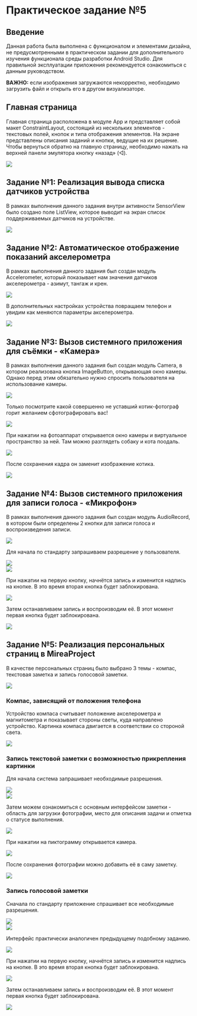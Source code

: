 # Практическое задание №5

## Введение

Данная работа была выполнена с функционалом и элементами дизайна, не предусмотренными в практическом задании для дополнительного изучения функционала среды разработки Android Studio. Для правильной эксплуатации приложения рекомендуется ознакомиться с данным руководством.

**ВАЖНО:** если изображения загружаются некорректно, необходимо загрузить файл и открыть его в другом визуализаторе.

## Главная страница

Главная страница расположена в модуле App и представляет собой макет ConstraintLayout, состоящий из нескольких элементов - текстовых полей, кнопок и типа отображения элементов. На экране представлены описания заданий и кнопки, ведущие на их решение. Чтобы вернуться обратно на главную страницу, необходимо нажать на верхней панели эмулятора кнопку «назад» (◁).

![](./screens/1.png)

## Задание №1: Реализация вывода списка датчиков устройства

В рамках выполнения данного задания внутри активности SensorView было создано поле ListView, которое выводит на экран список поддерживаемых датчиков на устройстве.

![](./screens/2.png)

## Задание №2: Автоматическое отображение показаний акселерометра

В рамках выполнения данного задания был создан модуль Accelerometer, который показывает нам значения датчиков акселерометра - азимут, тангаж и крен.

![](./screens/3.png)

В дополнительных настройках устройства повращаем телефон и увидим как меняются параметры акселерометра.

![](./screens/4.png)

## Задание №3: Вызов системного приложения для съёмки - «Камера»

В рамках выполнения данного задания был создан модуль Camera, в котором реализована кнопка ImageButton, открывающая окно камеры. Однако перед этим обязательно нужно спросить пользователя на использование камеры.

![](./screens/5.png)

Только посмотрите какой совершенно не уставший котик-фотограф горит желанием сфотографировать вас!

![](./screens/6.png)

При нажатии на фотоаппарат открывается окно камеры и виртуальное пространство за ней. Там можно разглядеть собаку и кота поодаль.

![](./screens/7.png)

После сохранения кадра он заменит изображение котика.

![](./screens/8.png)

## Задание №4: Вызов системного приложения для записи голоса - «Микрофон»

В рамках выполнения данного задания был создан модуль AudioRecord, в котором были определены 2 кнопки для записи голоса и воспроизведения записи. 

![](./screens/11.jpg)

Для начала по стандарту запрашиваем разрешение у пользователя.

![](./screens/9.jpg) \
![](./screens/10.jpg)

При нажатии на первую кнопку, начнётся запись и изменится надпись на кнопке. В это время вторая кнопка будет заблокирована. 

![](./screens/12.jpg)

Затем останавливаем запись и воспроизводим её. В этот момент первая кнопка будет заблокирована.

![](./screens/13.jpg)

## Задание №5: Реализация персональных страниц в MireaProject

В качестве персональных страниц было выбрано 3 темы - компас, текстовая заметка и запись голосовой заметки.

![](./screens/14.png)

### Компас, зависящий от положения телефона

Устройство компаса считывает положение акселерометра и магнитометра и показывает стороны светы, куда направлено устройство. Картинка компаса двигается в соответствии со стороной света.

![](./screens/15.png)

### Запись текстовой заметки с возможностью прикрепления картинки

Для начала система запрашивает необходимые разрешения.

![](./screens/16.jpg) \
![](./screens/17.jpg)

Затем можем ознакомиться с основным интерфейсом заметки - область для загрузки фотографии, место для описания задачи и отметка о статусе выполнения.

![](./screens/18.jpg)

При нажатии на пиктограмму открывается камера.

![](./screens/19.jpg)

После сохранения фотографии можно добавить её в саму заметку.

![](./screens/20.jpg)

### Запись голосовой заметки

Сначала по стандарту приложение спрашивает все необходимые разрешения.

![](./screens/21.jpg) \
![](./screens/22.jpg)

Интерфейс практически аналогичен предыдущему подобному заданию. 

![](./screens/23.jpg)

При нажатии на первую кнопку, начнётся запись и изменится надпись на кнопке. В это время вторая кнопка будет заблокирована. 

![](./screens/24.jpg)

Затем останавливаем запись и воспроизводим её. В этот момент первая кнопка будет заблокирована.

![](./screens/25.jpg)
